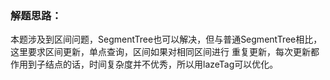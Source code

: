### 解题思路：
本题涉及到区间问题，SegmentTree也可以解决，但与普通SegmentTree相比，这里要求区间更新，单点查询，区间如果对相同区间进行
重复更新，每次更新都作用到子结点的话，时间复杂度并不优秀，所以用lazeTag可以优化。